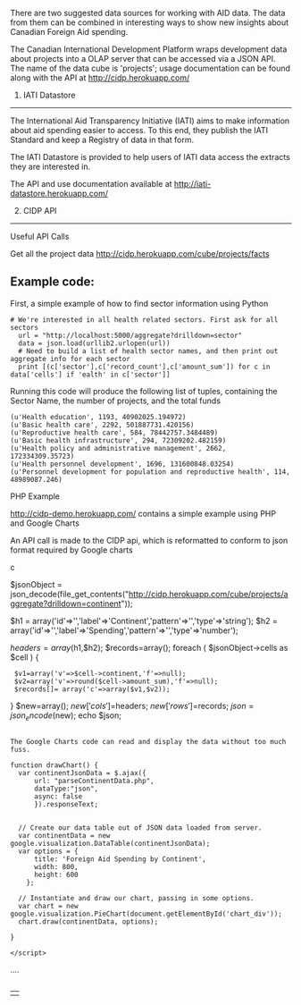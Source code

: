 There are two suggested data sources for working with AID data. The data from them can be combined in interesting ways to show new insights about Canadian Foreign Aid spending.



The Canadian International Development Platform wraps development data about projects into a OLAP server that can be accessed via a JSON API.  The name of the data cube is 'projects'; usage documentation can be found along with the API at http://cidp.herokuapp.com/

1. IATI Datastore
-----------------

The International Aid Transparency Initiative (IATI) aims to make information about aid spending easier to access. To this end, they publish the IATI Standard and keep a Registry of data in that form.

The IATI Datastore is provided to help users of IATI data access the extracts they are interested in.

The API and use documentation available at http://iati-datastore.herokuapp.com/

2. CIDP API
-----------
Useful API Calls

Get all the project data http://cidp.herokuapp.com/cube/projects/facts


Example code:
------------

First, a simple example of how to find sector information using Python

```
# We're interested in all health related sectors. First ask for all sectors
  url = "http://localhost:5000/aggregate?drilldown=sector"
  data = json.load(urllib2.urlopen(url))
  # Need to build a list of health sector names, and then print out aggregate info for each sector
  print [(c['sector'],c['record_count'],c['amount_sum']) for c in data['cells'] if 'ealth' in c['sector']]

```

Running this code will produce the following list of tuples, containing the Sector Name, the number of projects, and the total funds

```
(u'Health education', 1193, 40902025.194972)
(u'Basic health care', 2292, 501887731.420156)
(u'Reproductive health care', 584, 78442757.3484489)
(u'Basic health infrastructure', 294, 72309202.482159)
(u'Health policy and administrative management', 2662, 172334309.35723)
(u'Health personnel development', 1696, 131600848.03254)
(u'Personnel development for population and reproductive health', 114, 48989087.246)
```
PHP Example

http://cidp-demo.herokuapp.com/ contains a simple example using PHP and Google Charts

An API call is made to the CIDP api, which is reformatted to conform to json format required by Google charts

c

$jsonObject = json_decode(file_get_contents("http://cidp.herokuapp.com/cube/projects/aggregate?drilldown=continent"));


$h1	= array('id'=>'','label'=>'Continent','pattern'=>'','type'=>'string');
$h2 = array('id'=>'','label'=>'Spending','pattern'=>'','type'=>'number');

$headers=array($h1,$h2);
$records=array();
foreach ( $jsonObject->cells as $cell )
{

	 $v1=array('v'=>$cell->continent,'f'=>null);
   	 $v2=array('v'=>round($cell->amount_sum),'f'=>null);
	 $records[]= array('c'=>array($v1,$v2));
}
$new=array();
$new['cols']=$headers;
$new['rows']=$records;
$json = json_encode($new);
echo $json;

```

The Google Charts code can read and display the data without too much fuss.

```
      
    function drawChart() {
      var continentJsonData = $.ajax({
          url: "parseContinentData.php",
          dataType:"json",
          async: false
          }).responseText;

  
      // Create our data table out of JSON data loaded from server.
      var continentData = new google.visualization.DataTable(continentJsonData);
	  var options = {
          title: 'Foreign Aid Spending by Continent',
          width: 800, 
		  height: 600  
        };

      // Instantiate and draw our chart, passing in some options.
      var chart = new google.visualization.PieChart(document.getElementById('chart_div'));
      chart.draw(continentData, options);

    }

    </script>
  </head>

  <body>
    <!--Div that will hold the pie chart-->
    <table>
		<tr><td><div id="chart_div"></div></td></tr>
		....
		
```
